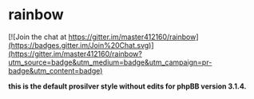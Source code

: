 # rainbow

[![Join the chat at https://gitter.im/master412160/rainbow](https://badges.gitter.im/Join%20Chat.svg)](https://gitter.im/master412160/rainbow?utm_source=badge&utm_medium=badge&utm_campaign=pr-badge&utm_content=badge)

**this is the default prosilver style without edits for phpBB version 3.1.4.**
